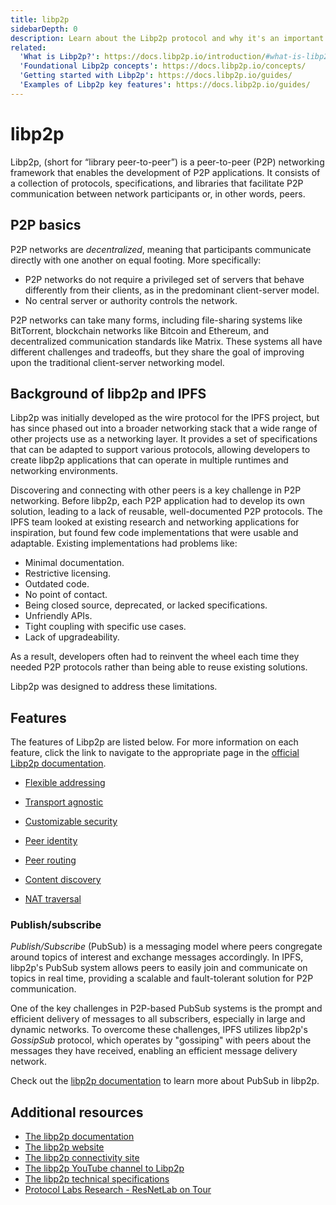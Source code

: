 ```yaml
---
title: libp2p
sidebarDepth: 0
description: Learn about the Libp2p protocol and why it's an important ingredient in how IPFS works.
related:
  'What is Libp2p?': https://docs.libp2p.io/introduction/#what-is-libp2p
  'Foundational Libp2p concepts': https://docs.libp2p.io/concepts/
  'Getting started with Libp2p': https://docs.libp2p.io/guides/
  'Examples of Libp2p key features': https://docs.libp2p.io/guides/
---
```


# libp2p

Libp2p, (short for “library peer-to-peer”) is a peer-to-peer (P2P) networking framework that enables the development of P2P applications. It consists of a collection of protocols, specifications, and libraries that facilitate P2P communication between network participants or, in other words, peers.

## P2P basics

P2P networks are _decentralized_, meaning that participants communicate directly with one another on equal footing. More specifically:

 - P2P networks do not require a privileged set of servers that behave differently from their clients, as in the predominant client-server model.
 - No central server or authority controls the network.
 

P2P networks can take many forms, including file-sharing systems like BitTorrent, blockchain networks like Bitcoin and Ethereum, and decentralized communication standards like Matrix. These systems all have different challenges and tradeoffs,
but they share the goal of improving upon the traditional client-server networking model.

## Background of libp2p and IPFS

Libp2p was initially developed as the wire protocol for the IPFS project, but has since phased out into a broader networking stack that a wide range of other projects use as a networking layer. It provides a set of specifications that can be adapted to support various protocols, allowing developers to create libp2p applications that can operate in multiple runtimes and networking environments.

Discovering and connecting with other peers is a key challenge in P2P networking. Before libp2p, each P2P application had to develop its own solution, leading to a lack of reusable, well-documented P2P protocols. The IPFS team looked at existing research and networking applications for inspiration, but found few code implementations that were usable and adaptable. Existing implementations had problems like:

- Minimal documentation.
- Restrictive licensing.
- Outdated code.
- No point of contact.
- Being closed source, deprecated, or lacked specifications.
- Unfriendly APIs.
- Tight coupling with specific use cases. 
- Lack of upgradeability. 

As a result, developers often had to reinvent the wheel each time they needed P2P protocols rather than being able to reuse existing solutions.

Libp2p was designed to address these limitations.

## Features

The features of Libp2p are listed below. For more information on each feature, click the link to navigate to the appropriate page in the [official Libp2p documentation](https://docs.libp2p.io).

- [Flexible addressing](https://docs.libp2p.io/concepts/addressing/)

- [Transport agnostic](https://docs.libp2p.io/concepts/transports/overview/)

- [Customizable security](https://docs.libp2p.io/concepts/secure-comm/overview/)

- [Peer identity](https://docs.libp2p.io/concepts/fundamentals/peers/#peer-id)

- [Peer routing](https://docs.libp2p.io/concepts/appendix/glossary/#peer-routing)

- [Content discovery](https://docs.libp2p.io/concepts/introduction/overview/#content-discovery)

- [NAT traversal](https://docs.libp2p.io/concepts/nat/)

### Publish/subscribe

_Publish/Subscribe_ (PubSub) is a messaging model where peers congregate around topics of interest and exchange messages accordingly. In IPFS, libp2p's PubSub system allows peers to easily join and communicate on topics in real time, providing a scalable and fault-tolerant solution for P2P communication.

One of the key challenges in P2P-based PubSub systems is the prompt and efficient delivery of messages to all subscribers, especially in large and dynamic networks. To overcome these challenges, IPFS utilizes libp2p's _GossipSub_ protocol, which operates by "gossiping" with peers about the messages they have received, enabling an efficient message delivery network.

Check out the [libp2p documentation](https://docs.libp2p.io/concepts/pubsub/overview/) to learn more about PubSub in libp2p.

## Additional resources

- [The libp2p documentation](https://docs.libp2p.io/)
- [The libp2p website](https://libp2p.io/)
- [The libp2p connectivity site](https://connectivity.libp2p.io/)
- [The libp2p YouTube channel to Libp2p](https://www.youtube.com/@libp2p630)
- [The libp2p technical specifications](https://github.com/libp2p/specs)
- [Protocol Labs Research - ResNetLab on Tour](https://research.protocol.ai/tutorials/resnetlab-on-tour/)
